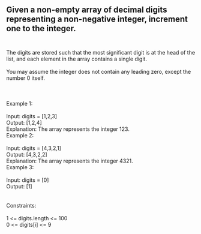 ## Given a non-empty array of decimal digits representing a non-negative integer, increment one to the integer. <br> <br> 
The digits are stored such that the most significant digit is at the head of the list, and each element in the array contains a single digit. <br> <br> 
You may assume the integer does not contain any leading zero, except the number 0 itself. <br> <br> <br> <br> 
Example 1: <br> <br> 
Input: digits = [1,2,3] <br> 
Output: [1,2,4] <br> 
Explanation: The array represents the integer 123. <br> 
Example 2: <br> <br> 
Input: digits = [4,3,2,1] <br> 
Output: [4,3,2,2] <br> 
Explanation: The array represents the integer 4321. <br> 
Example 3: <br> <br> 
Input: digits = [0] <br> 
Output: [1] <br> <br> <br> 
Constraints: <br> <br> 
1 <= digits.length <= 100 <br> 
0 <= digits[i] <= 9 <br> 
